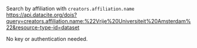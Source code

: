 Search by affiliation with `creators.affiliation.name`
https://api.datacite.org/dois?query=creators.affiliation.name:%22Vrije%20Universiteit%20Amsterdam%22&resource-type-id=dataset

No key or authentication needed.